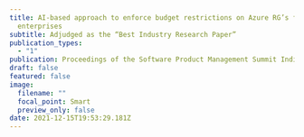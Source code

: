 ```yaml
---
title: AI-based approach to enforce budget restrictions on Azure RG’s for large
  enterprises
subtitle: Adjudged as the “Best Industry Research Paper”
publication_types:
  - "1"
publication: Proceedings of the Software Product Management Summit India 2021
draft: false
featured: false
image:
  filename: ""
  focal_point: Smart
  preview_only: false
date: 2021-12-15T19:53:29.181Z
---
```

